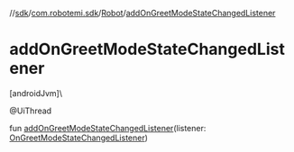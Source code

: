 //[sdk](../../../index.md)/[com.robotemi.sdk](../index.md)/[Robot](index.md)/[addOnGreetModeStateChangedListener](add-on-greet-mode-state-changed-listener.md)

# addOnGreetModeStateChangedListener

[androidJvm]\

@UiThread

fun [addOnGreetModeStateChangedListener](add-on-greet-mode-state-changed-listener.md)(listener: [OnGreetModeStateChangedListener](../../com.robotemi.sdk.listeners/-on-greet-mode-state-changed-listener/index.md))
